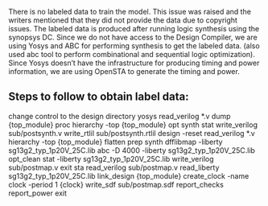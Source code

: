 There is no labeled data to train the model. This issue was raised and the writers mentioned that they did not provide the data due to copyright issues. The labeled data is produced after running logic synthesis using the synopsys DC.
Since we do not have access to the Design Compiler, we are using Yosys and ABC for performing synthesis to get the labeled data. (also used abc tool to perform combinational and sequential logic optimization).
Since Yosys doesn’t have the infrastructure for producing timing and power information, we are using OpenSTA to generate the timing and power.

## Steps to follow to obtain label data:

change control to the design directory
yosys
read_verilog *.v
dump {top_module}
proc
hierarchy -top {top_module}
opt
synth
stat
write_verilog sub/postsynth.v
write_rtlil sub/postsynth.rtlil
design -reset
read_verilog *.v
hierarchy -top {top_module}
flatten
prep
synth
dfflibmap -liberty sg13g2_typ_1p20V_25C.lib
abc -D 4000 -liberty sg13g2_typ_1p20V_25C.lib
opt_clean
stat -liberty sg13g2_typ_1p20V_25C.lib
write_verilog sub/postmap.v
exit
sta
read_verilog sub/postmap.v
read_liberty sg13g2_typ_1p20V_25C.lib
link_design {top_module}
create_clock -name clock -period 1 {clock}
write_sdf sub/postmap.sdf
report_checks
report_power
exit
